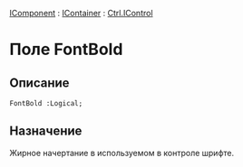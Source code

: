 ﻿---
Link: .Ctrl.IControl.@FontBold
---

[IComponent](topic:Com.Custom.ComClasses.IComponent.Default) :
[IContainer](topic:Com.Custom.ComClasses.IContainer.Default) :
[Ctrl.IControl](Default)

# Поле FontBold

## Описание

    FontBold :Logical;

## Назначение

Жирное начертание в используемом в контроле шрифте.